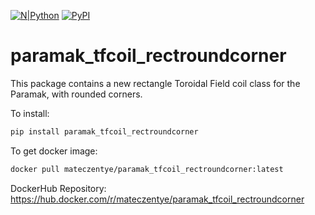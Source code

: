 [![N|Python](https://www.python.org/static/community_logos/python-powered-w-100x40.png)](https://www.python.org)
[![PyPI](https://img.shields.io/pypi/v/paramak-tfcoil-rectroundcorner?color=brightgreen&label=pypi&logo=grebrightgreenen&logoColor=green)](https://pypi.org/project/paramak_tfcoil_rectroundcorner/)

# paramak_tfcoil_rectroundcorner

This package contains a new rectangle Toroidal Field coil class for the Paramak,
with rounded corners.

To install:
```bash
pip install paramak_tfcoil_rectroundcorner
```

To get docker image:
```bash
docker pull mateczentye/paramak_tfcoil_rectroundcorner:latest
```

DockerHub Repository:
https://hub.docker.com/r/mateczentye/paramak_tfcoil_rectroundcorner
